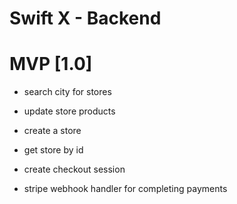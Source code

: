 # Swift X - Backend

# MVP [1.0]

- search city for stores
- update store products
- create a store
- get store by id

- create checkout session
- stripe webhook handler for completing payments
